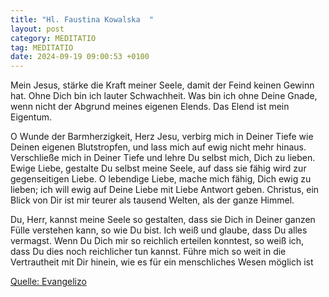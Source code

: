 ```yaml
---
title: "Hl. Faustina Kowalska  "
layout: post
category: MEDITATIO
tag: MEDITATIO
date: 2024-09-19 09:00:53 +0100
---
```

 
Mein Jesus, stärke die Kraft meiner Seele, damit der Feind keinen Gewinn hat. Ohne Dich bin ich lauter Schwachheit. Was bin ich ohne Deine Gnade, wenn nicht der Abgrund meines eigenen Elends. Das Elend ist mein Eigentum. 
 
O Wunde der Barmherzigkeit, Herz Jesu, verbirg mich in Deiner Tiefe wie Deinen eigenen Blutstropfen, und lass mich auf ewig nicht mehr hinaus.<!--more--> Verschließe mich in Deiner Tiefe und lehre Du selbst mich, Dich zu lieben. Ewige Liebe, gestalte Du selbst meine Seele, auf dass sie fähig wird zur gegenseitigen Liebe. O lebendige Liebe, mache mich fähig, Dich ewig zu lieben; ich will ewig auf Deine Liebe mit Liebe Antwort geben. Christus, ein Blick von Dir ist mir teurer als tausend Welten, als der ganze Himmel.
 
Du, Herr, kannst meine Seele so gestalten, dass sie Dich in Deiner ganzen Fülle verstehen kann, so wie Du bist. Ich weiß und glaube, dass Du alles vermagst. Wenn Du Dich mir so reichlich erteilen konntest, so weiß ich, dass Du dies noch reichlicher tun kannst. Führe mich so weit in die Vertrautheit mit Dir hinein, wie es für ein menschliches Wesen möglich ist

[Quelle: Evangelizo](https://evangeliumtagfuertag.org/DE/gospel)